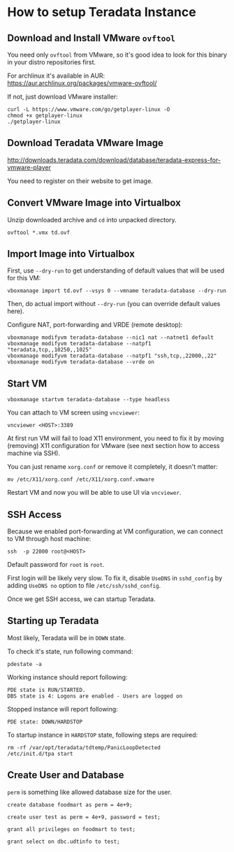 # How to setup Teradata Instance

## Download and Install VMware `ovftool`

You need only `ovftool` from VMware, so it's good idea to look for this binary
in your distro repositories first.

For archlinux it's available in AUR: https://aur.archlinux.org/packages/vmware-ovftool/

If not, just download VMware installer:

```
curl -L https://www.vmware.com/go/getplayer-linux -O
chmod +x getplayer-linux
./getplayer-linux
```

## Download Teradata VMware Image

http://downloads.teradata.com/download/database/teradata-express-for-vmware-player

You need to register on their website to get image.

## Convert VMware Image into Virtualbox

Unzip downloaded archive and `cd` into unpacked directory.

```
ovftool *.vmx td.ovf
```

## Import Image into Virtualbox

First, use `--dry-run` to get understanding of default values that will
be used for this VM:

```
vboxmanage import td.ovf --vsys 0 --vmname teradata-database --dry-run
```

Then, do actual import without `--dry-run` (you can override default values
here).

Configure NAT, port-forwarding and VRDE (remote desktop):

```
vboxmanage modifyvm teradata-database --nic1 nat --natnet1 default
vboxmanage modifyvm teradata-database --natpf1 "teradata,tcp,,10250,,1025"
vboxmanage modifyvm teradata-database --natpf1 "ssh,tcp,,22000,,22"
vboxmanage modifyvm teradata-database --vrde on
```

## Start VM

```
vboxmanage startvm teradata-database --type headless
```

You can attach to VM screen using `vncviewer`:

```
vncviewer <HOST>:3389
```

At first run VM will fail to load X11 environment, you need to fix it by moving
(removing) X11 configuration for VMware (see next section how to access machine
via SSH).

You can just rename `xorg.conf` or remove it completely, it doesn't matter:

```
mv /etc/X11/xorg.conf /etc/X11/xorg.conf.vmware
```

Restart VM and now you will be able to use UI via `vncviewer`.

## SSH Access

Because we enabled port-forwarding at VM configuration, we can connect to VM
through host machine:

```
ssh  -p 22000 root@<HOST>
```

Default password for `root` is `root`.

First login will be likely very slow. To fix it, disable `UseDNS` in
`sshd_config` by adding `UseDNS no` option to file `/etc/ssh/sshd_config`.

Once we get SSH access, we can startup Teradata.

## Starting up Teradata

Most likely, Teradata will be in `DOWN` state.

To check it's state, run following command:

```
pdestate -a
```

Working instance should report following:

```
PDE state is RUN/STARTED.
DBS state is 4: Logons are enabled - Users are logged on
```

Stopped instance will report following:

```
PDE state: DOWN/HARDSTOP
```

To startup instance in `HARDSTOP` state, following steps are required:

```
rm -rf /var/opt/teradata/tdtemp/PanicLoopDetected
/etc/init.d/tpa start
```

## Create User and Database

`perm` is something like allowed database size for the user.

```
create database foodmart as perm = 4e+9;

create user test as perm = 4e+9, password = test;

grant all privileges on foodmart to test;

grant select on dbc.udtinfo to test;
```
